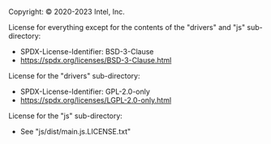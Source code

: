 Copyright: © 2020-2023 Intel, Inc.

License for everything except for the contents of the "drivers" and "js" sub-directory:
 - SPDX-License-Identifier: BSD-3-Clause
 - https://spdx.org/licenses/BSD-3-Clause.html

License for the "drivers" sub-directory:
 - SPDX-License-Identifier: GPL-2.0-only
 - https://spdx.org/licenses/LGPL-2.0-only.html

License for the "js" sub-directory:
 - See "js/dist/main.js.LICENSE.txt"